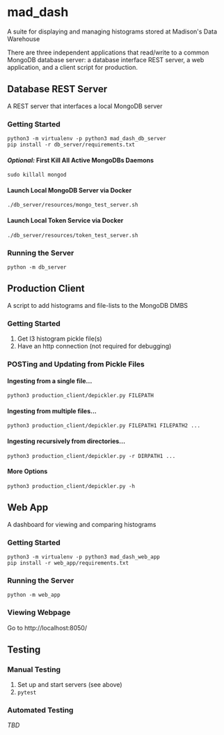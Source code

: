 # mad_dash
A suite for displaying and managing histograms stored at Madison's Data Warehouse

There are three independent applications that read/write to a common MongoDB database server: a database interface REST server, a web application, and a client script for production.


## Database REST Server
A REST server that interfaces a local MongoDB server

### Getting Started
    python3 -m virtualenv -p python3 mad_dash_db_server
    pip install -r db_server/requirements.txt
 
#### *Optional:* First Kill All Active MongoDBs Daemons
`sudo killall mongod`
  
#### Launch Local MongoDB Server via Docker
    ./db_server/resources/mongo_test_server.sh

#### Launch Local Token Service via Docker
    ./db_server/resources/token_test_server.sh
    
### Running the Server   
    python -m db_server


## Production Client
A script to add histograms and file-lists to the MongoDB DMBS

### Getting Started
1. Get I3 histogram pickle file(s)
1. Have an http connection (not required for debugging)

### POSTing and Updating from Pickle Files
#### Ingesting from a single file...
    python3 production_client/depickler.py FILEPATH
#### Ingesting from multiple files...
    python3 production_client/depickler.py FILEPATH1 FILEPATH2 ...
#### Ingesting recursively from directories...
    python3 production_client/depickler.py -r DIRPATH1 ...
#### More Options
    python3 production_client/depickler.py -h


## Web App
A dashboard for viewing and comparing histograms

### Getting Started
    python3 -m virtualenv -p python3 mad_dash_web_app
    pip install -r web_app/requirements.txt

### Running the Server
    python -m web_app
    
### Viewing Webpage
Go to http://localhost:8050/


## Testing

### Manual Testing
1. Set up and start servers (see above)
1. `pytest`

### Automated Testing
_TBD_
